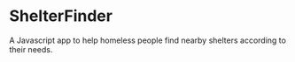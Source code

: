 # ShelterFinder
A Javascript app to help homeless people find nearby shelters according to their needs.
